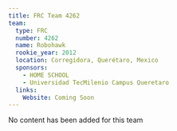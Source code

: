 ```yaml
---
title: FRC Team 4262
team:
  type: FRC
  number: 4262
  name: Robohawk
  rookie_year: 2012
  location: Corregidora, Querétaro, Mexico
  sponsors:
    - HOME SCHOOL
    - Universidad TecMilenio Campus Queretaro
  links:
    Website: Coming Soon
---
```

No content has been added for this team
